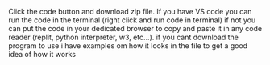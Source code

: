Click the code button and download zip file. If you have VS code you can run the code in the terminal (right click and run code in terminal) if not you can put the code in your dedicated browser to copy and paste it in any code reader (replit, python interpreter, w3, etc...).  if you cant download the program to use i have examples om how it looks in the file to get a good idea of how it works
